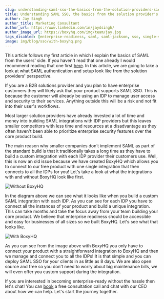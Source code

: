 ```yaml
---
slug: understanding-saml-sso-the-basics-from-the-solution-providers-side
title: Understanding SAML SSO, the basics from the solution provider's side
author: Jay Singh
author_title: Marketing Consultant
author_url: https://www.linkedin.com/in/jaydsingh/
author_image_url: https://boxyhq.com/img/team/jay.jpg
tags_disabled: [enterprise-readiness, saml, saml-jackson, sso, single-sign on]
image: img/blog/sso/with-boxyhq.png
---
```


This article follows my first article in which I explain the basics of SAML from the users' side. If you haven't read that one already I would recommend reading that one first [here](./2022-06-30-understanding-saml-sso-the-basics-from-the-user-side.md). In this article, we are going to take a look at what SAML authentication and setup look like from the solution providers' perspective.

If you are a B2B solutions provider and you plan to have enterprise customers they will likely ask that your product supports SAML SSO. This is because the customer will already be using an IDP to manage user access and security to their services. Anything outside this will be a risk and not fit into their user's workflows.

Most larger solution providers have already invested a lot of time and money into building SAML integrations with IDP providers but this leaves smaller competitors with less time and resources at a disadvantage as they often haven't been able to prioritize enterprise security features over the core product build.

The main reason why smaller companies don’t implement SAML as part of the standard build is that it traditionally takes a long time as they have to build a custom integration with each IDP provider their customers use. Well, this is now an old issue because we have created BoxyHQ which allows you to connect to our free product with one single integration that then connects to all the IDPs for you! Let's take a look at what the integrations with and without BoxyHQ look like first.

![Without BoxyHQ](/img/blog/sso/without-boxyhq.png)

In the diagram above we can see what it looks like when you build a custom SAML integration with each IDP. As you can see for each IDP you have to connect all the instances of your product and build a unique integration. This can take months and take the focus away from your team building your core product. We believe that enterprise readiness should be accessible and easy for businesses of all sizes so we built BoxyHQ. Let's see what that looks like.

![With BoxyHQ](/img/blog/sso/with-boxyhq.png)

As you can see from the image above with BoxyHQ you only have to connect your product with a straightforward integration to BoxyHQ and then we manage and connect you to all the IDPs! It is that simple and you can deploy SAML SSO for your clients in as little as 8 days. We are also open source and free so you don't need to worry about big maintenance bills, we will even offer you custom support during the integration.

If you are interested in becoming enterprise-ready without the hassle then let's chat! You can [book](https://meetings.hubspot.com/deepakprab/demo) a free consultation call and chat with our CEO about how we can help. Let's start the journey together.
